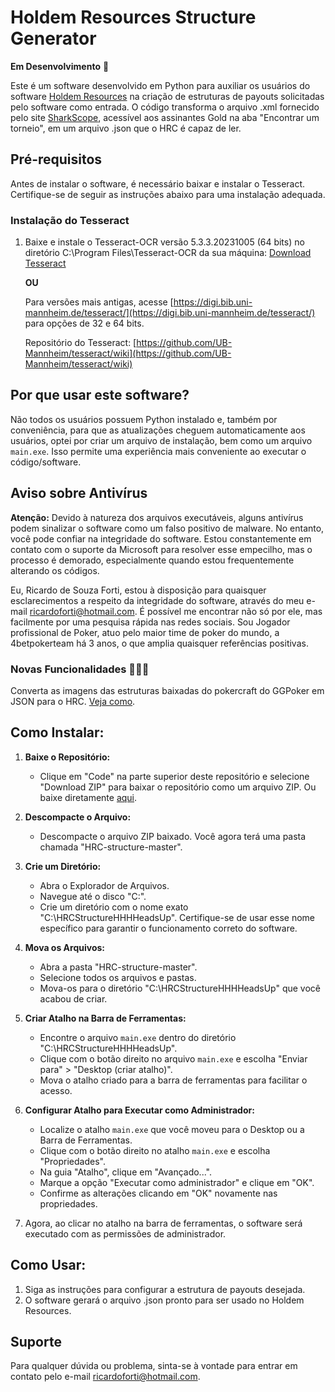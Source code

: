 # Holdem Resources Structure Generator

**Em Desenvolvimento** 🚀

Este é um software desenvolvido em Python para auxiliar os usuários do software [Holdem Resources](https://www.holdemresources.net/) na criação de estruturas de payouts solicitadas pelo software como entrada. O código transforma o arquivo .xml fornecido pelo site [SharkScope](https://pt.sharkscope.com/), acessível aos assinantes Gold na aba "Encontrar um torneio", em um arquivo .json que o HRC é capaz de ler.

## Pré-requisitos

Antes de instalar o software, é necessário baixar e instalar o Tesseract. Certifique-se de seguir as instruções abaixo para uma instalação adequada.

### Instalação do Tesseract

1. Baixe e instale o Tesseract-OCR versão 5.3.3.20231005 (64 bits) no diretório C:\Program Files\Tesseract-OCR da sua máquina: [Download Tesseract](https://digi.bib.uni-mannheim.de/tesseract/tesseract-ocr-w64-setup-5.3.3.20231005.exe)

   **OU**

   Para versões mais antigas, acesse [https://digi.bib.uni-mannheim.de/tesseract/](https://digi.bib.uni-mannheim.de/tesseract/) para opções de 32 e 64 bits.

   Repositório do Tesseract: [https://github.com/UB-Mannheim/tesseract/wiki](https://github.com/UB-Mannheim/tesseract/wiki)

## Por que usar este software?

Não todos os usuários possuem Python instalado e, também por conveniência, para que as atualizações cheguem automaticamente aos usuários, optei por criar um arquivo de instalação, bem como um arquivo `main.exe`. Isso permite uma experiência mais conveniente ao executar o código/software.

## Aviso sobre Antivírus

**Atenção:** Devido à natureza dos arquivos executáveis, alguns antivírus podem sinalizar o software como um falso positivo de malware. No entanto, você pode confiar na integridade do software. Estou constantemente em contato com o suporte da Microsoft para resolver esse empecilho, mas o processo é demorado, especialmente quando estou frequentemente alterando os códigos.

Eu, Ricardo de Souza Forti, estou à disposição para quaisquer esclarecimentos a respeito da integridade do software, através do meu e-mail [ricardoforti@hotmail.com](mailto:ricardoforti@hotmail.com). É possível me encontrar não só por ele, mas facilmente por uma pesquisa rápida nas redes sociais. Sou Jogador profissional de Poker, atuo pelo maior time de poker do mundo, a 4betpokerteam há 3 anos, o que amplia quaisquer referências positivas.

### Novas Funcionalidades 🚀🚀🚀

Converta as imagens das estruturas baixadas do pokercraft do GGPoker em JSON para o HRC. [Veja como](https://www.youtube.com/watch?v=menrJLgvrGU).

## Como Instalar:

1. **Baixe o Repositório:**
   - Clique em "Code" na parte superior deste repositório e selecione "Download ZIP" para baixar o repositório como um arquivo ZIP. Ou baixe diretamente [aqui](https://github.com/1rforti/HRC-structure/archive/refs/heads/master.zip).

2. **Descompacte o Arquivo:**
   - Descompacte o arquivo ZIP baixado. Você agora terá uma pasta chamada "HRC-structure-master".

3. **Crie um Diretório:**
   - Abra o Explorador de Arquivos.
   - Navegue até o disco "C:\".
   - Crie um diretório com o nome exato "C:\HRCStructureHHHHeadsUp". Certifique-se de usar esse nome específico para garantir o funcionamento correto do software.

4. **Mova os Arquivos:**
   - Abra a pasta "HRC-structure-master".
   - Selecione todos os arquivos e pastas.
   - Mova-os para o diretório "C:\HRCStructureHHHHeadsUp" que você acabou de criar.

5. **Criar Atalho na Barra de Ferramentas:**
   - Encontre o arquivo `main.exe` dentro do diretório "C:\HRCStructureHHHHeadsUp".
   - Clique com o botão direito no arquivo `main.exe` e escolha "Enviar para" > "Desktop (criar atalho)".
   - Mova o atalho criado para a barra de ferramentas para facilitar o acesso.

6. **Configurar Atalho para Executar como Administrador:**
   - Localize o atalho `main.exe` que você moveu para o Desktop ou a Barra de Ferramentas.
   - Clique com o botão direito no atalho `main.exe` e escolha "Propriedades".
   - Na guia "Atalho", clique em "Avançado...".
   - Marque a opção "Executar como administrador" e clique em "OK".
   - Confirme as alterações clicando em "OK" novamente nas propriedades.

7. Agora, ao clicar no atalho na barra de ferramentas, o software será executado com as permissões de administrador.

## Como Usar:

1. Siga as instruções para configurar a estrutura de payouts desejada.
2. O software gerará o arquivo .json pronto para ser usado no Holdem Resources.

## Suporte

Para qualquer dúvida ou problema, sinta-se à vontade para entrar em contato pelo e-mail [ricardoforti@hotmail.com](mailto:ricardoforti@hotmail.com).
